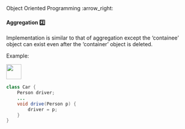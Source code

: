 <link rel="stylesheet" href="{{baseUrl}}/css/textbook.css">

<div class="website-content">

<div id="path">Object Oriented Programming :arrow_right:</div>

<div id="title">

#### Aggregation :two:

</div>

<div id="body">

Implementation is similar to that of aggregation except the ‘containee’ object can exist even after the ‘container’ object is deleted.

<tip-box>

Example:

<img src="{{baseUrl}}/oopImplementation/aggregation/images/carPerson.png" height="40" />
<p/>

```java
class Car {
    Person driver;
    ...
    void drive(Person p) {
        driver = p;
    }
}
```

</tip-box>

</div>

<div id="extras">
<div>

</div>
